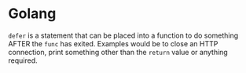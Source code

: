# Golang

`defer` is a statement that can be placed into a function to do something AFTER the `func` has exited. Examples would be to close an HTTP connection, print something other than the `return` value or anything required.
